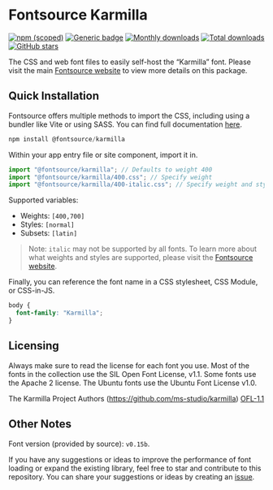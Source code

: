 # Fontsource Karmilla

[![npm (scoped)](https://img.shields.io/npm/v/@fontsource/karmilla?color=brightgreen)](https://www.npmjs.com/package/@fontsource/karmilla) [![Generic badge](https://img.shields.io/badge/fontsource-passing-brightgreen)](https://github.com/fontsource/fontsource) [![Monthly downloads](https://badgen.net/npm/dm/@fontsource/karmilla)](https://github.com/fontsource/fontsource) [![Total downloads](https://badgen.net/npm/dt/@fontsource/karmilla)](https://github.com/fontsource/fontsource) [![GitHub stars](https://img.shields.io/github/stars/fontsource/fontsource.svg?style=social&label=Star)](https://github.com/fontsource/fontsource/stargazers)

The CSS and web font files to easily self-host the “Karmilla” font. Please visit the main [Fontsource website](https://fontsource.org/fonts/karmilla) to view more details on this package.

## Quick Installation

Fontsource offers multiple methods to import the CSS, including using a bundler like Vite or using SASS. You can find full documentation [here](https://fontsource.org/docs/getting-started/introduction).

```javascript
npm install @fontsource/karmilla
```

Within your app entry file or site component, import it in.

```javascript
import "@fontsource/karmilla"; // Defaults to weight 400
import "@fontsource/karmilla/400.css"; // Specify weight
import "@fontsource/karmilla/400-italic.css"; // Specify weight and style
```

Supported variables:
- Weights: `[400,700]`
- Styles: `[normal]`
- Subsets: `[latin]`

> Note: `italic` may not be supported by all fonts. To learn more about what weights and styles are supported, please visit the [Fontsource website](https://fontsource.org/fonts/karmilla).

Finally, you can reference the font name in a CSS stylesheet, CSS Module, or CSS-in-JS.

```css
body {
  font-family: "Karmilla";
}
```

## Licensing
Always make sure to read the license for each font you use. Most of the fonts in the collection use the SIL Open Font License, v1.1. Some fonts use the Apache 2 license. The Ubuntu fonts use the Ubuntu Font License v1.0.

The Karmilla Project Authors (https://github.com/ms-studio/karmilla)
[OFL-1.1](https://github.com/ms-studio/karmilla/blob/master/OFL.txt)

## Other Notes
Font version (provided by source): `v0.15b`.

If you have any suggestions or ideas to improve the performance of font loading or expand the existing library, feel free to star and contribute to this repository. You can share your suggestions or ideas by creating an [issue](https://github.com/fontsource/fontsource/issues).